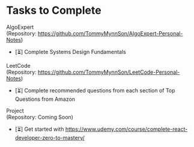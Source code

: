 # Tasks to Complete

AlgoExpert
<br/>
(Repository: https://github.com/TommyMynnSon/AlgoExpert-Personal-Notes)
- [:hourglass_flowing_sand:] Complete Systems Design Fundamentals

LeetCode
<br/>
(Repository: https://github.com/TommyMynnSon/LeetCode-Personal-Notes)
- [:hourglass_flowing_sand:] Complete recommended questions from each section of Top Questions from Amazon

Project
<br/>
(Repository: Coming Soon)
- [:hourglass_flowing_sand:] Get started with https://www.udemy.com/course/complete-react-developer-zero-to-mastery/
